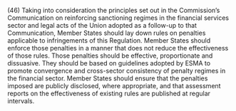 (46) Taking into consideration the principles set out in the Commission’s Communication on reinforcing sanctioning regimes in the financial services sector and legal acts of the Union adopted as a follow-up to that Communication, Member States should lay down rules on penalties applicable to infringements of this Regulation. Member States should enforce those penalties in a manner that does not reduce the effectiveness of those rules. Those penalties should be effective, proportionate and dissuasive. They should be based on guidelines adopted by ESMA to promote convergence and cross-sector consistency of penalty regimes in the financial sector. Member States should ensure that the penalties imposed are publicly disclosed, where appropriate, and that assessment reports on the effectiveness of existing rules are published at regular intervals.